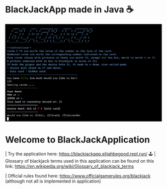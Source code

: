# BlackJackApp made in Java ☕
![Alt text](demo.png)


# Welcome to BlackJackApplication
| Try the application here: https://blackjackapp.elijahbegood.repl.run/ 🕹️
| Glossary of blackjack terms used in this application can be found on this link:
  https://en.wikipedia.org/wiki/Glossary_of_blackjack_terms

| Official rules found here: https://www.officialgamerules.org/blackjack (although not all is implemented in application)
